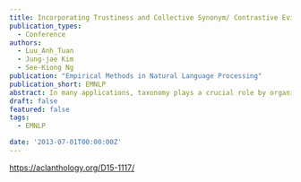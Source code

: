 ```yaml
---
title: Incorporating Trustiness and Collective Synonym/ Contrastive Evidence into Taxonomy Construction
publication_types:
  - Conference
authors:
  - Luu_Anh_Tuan
  - Jung-jae Kim
  - See-Kiong Ng
publication: "Empirical Methods in Natural Language Processing"
publication_short: EMNLP
abstract: In many applications, taxonomy plays a crucial role by organizing domain knowledge into a hierarchy of is-are relations between terms. Previous works on taxonomic relation identification from text corpora lack in two aspects:firstly, they do not consider the trustworthiness of individual source texts, which is important for filtering out incorrect relations from unreliable sources. Secondly, they also do not consider collective evidence from synonyms and contrastive terms, where synonyms may provide additional support to taxonomic relations, while contrastive terms may contradict them. In this paper, we present a method of taxonomic relation identification that incorporates the trustworthiness of source texts, measured with techniques like PageRank and knowledge-based trust, as well as the collective evidence of synonyms and contrastive terms identified through linguistic pattern matching and machine learning. The experimental results show that the proposed features consistently improve performance, with up to a 4% to 10% increase in F-measure.
draft: false
featured: false
tags:
  - EMNLP

date: '2013-07-01T00:00:00Z'
---
```

https://aclanthology.org/D15-1117/